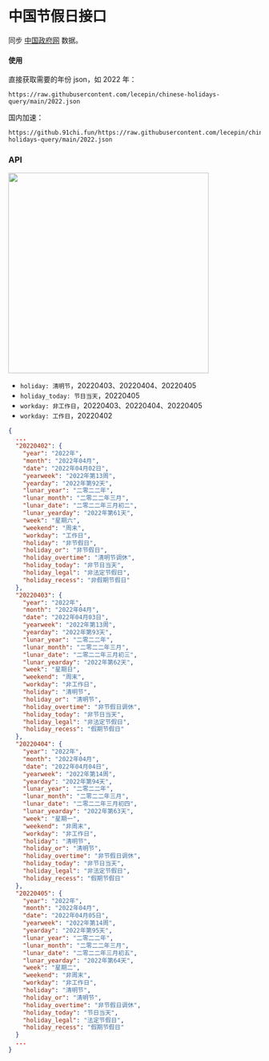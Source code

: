 # 中国节假日接口

同步 [中国政府网](http://www.gov.cn/) 数据。

#### 使用

直接获取需要的年份 json，如 2022 年：

```
https://raw.githubusercontent.com/lecepin/chinese-holidays-query/main/2022.json
```

国内加速：

```
https://github.91chi.fun/https://raw.githubusercontent.com/lecepin/chinese-holidays-query/main/2022.json
```

### API

<img src="https://user-images.githubusercontent.com/11046969/160060700-1ef8a57b-4e97-4cef-a655-73094c99766e.png" width="400" />

- `holiday: 清明节`，20220403、20220404、20220405
- `holiday_today: 节日当天`，20220405
- `workday: 非工作日`，20220403、20220404、20220405
- `workday: 工作日`，20220402

```json
{
  ...
  "20220402": {
    "year": "2022年",
    "month": "2022年04月",
    "date": "2022年04月02日",
    "yearweek": "2022年第13周",
    "yearday": "2022年第92天",
    "lunar_year": "二零二二年",
    "lunar_month": "二零二二年三月",
    "lunar_date": "二零二二年三月初二",
    "lunar_yearday": "2022年第61天",
    "week": "星期六",
    "weekend": "周末",
    "workday": "工作日",
    "holiday": "非节假日",
    "holiday_or": "非节假日",
    "holiday_overtime": "清明节调休",
    "holiday_today": "非节日当天",
    "holiday_legal": "非法定节假日",
    "holiday_recess": "非假期节假日"
  },
  "20220403": {
    "year": "2022年",
    "month": "2022年04月",
    "date": "2022年04月03日",
    "yearweek": "2022年第13周",
    "yearday": "2022年第93天",
    "lunar_year": "二零二二年",
    "lunar_month": "二零二二年三月",
    "lunar_date": "二零二二年三月初三",
    "lunar_yearday": "2022年第62天",
    "week": "星期日",
    "weekend": "周末",
    "workday": "非工作日",
    "holiday": "清明节",
    "holiday_or": "清明节",
    "holiday_overtime": "非节假日调休",
    "holiday_today": "非节日当天",
    "holiday_legal": "非法定节假日",
    "holiday_recess": "假期节假日"
  },
  "20220404": {
    "year": "2022年",
    "month": "2022年04月",
    "date": "2022年04月04日",
    "yearweek": "2022年第14周",
    "yearday": "2022年第94天",
    "lunar_year": "二零二二年",
    "lunar_month": "二零二二年三月",
    "lunar_date": "二零二二年三月初四",
    "lunar_yearday": "2022年第63天",
    "week": "星期一",
    "weekend": "非周末",
    "workday": "非工作日",
    "holiday": "清明节",
    "holiday_or": "清明节",
    "holiday_overtime": "非节假日调休",
    "holiday_today": "非节日当天",
    "holiday_legal": "非法定节假日",
    "holiday_recess": "假期节假日"
  },
  "20220405": {
    "year": "2022年",
    "month": "2022年04月",
    "date": "2022年04月05日",
    "yearweek": "2022年第14周",
    "yearday": "2022年第95天",
    "lunar_year": "二零二二年",
    "lunar_month": "二零二二年三月",
    "lunar_date": "二零二二年三月初五",
    "lunar_yearday": "2022年第64天",
    "week": "星期二",
    "weekend": "非周末",
    "workday": "非工作日",
    "holiday": "清明节",
    "holiday_or": "清明节",
    "holiday_overtime": "非节假日调休",
    "holiday_today": "节日当天",
    "holiday_legal": "法定节假日",
    "holiday_recess": "假期节假日"
  }
  ...
}
```
